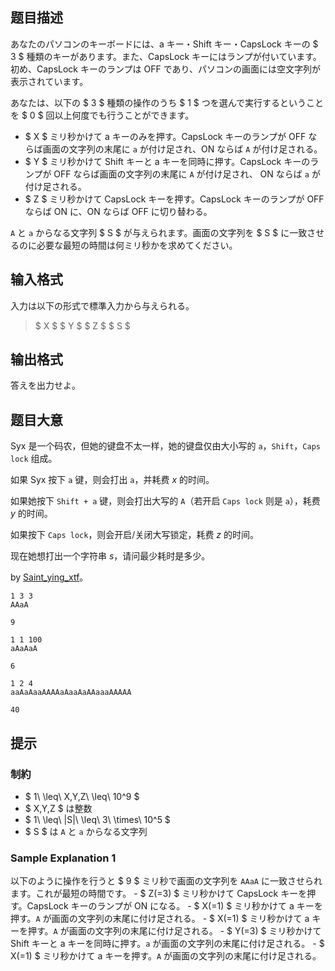## 题目描述
[problemUrl]: https://atcoder.jp/contests/abc303/tasks/abc303_d

あなたのパソコンのキーボードには、a キー・Shift キー・CapsLock キーの $ 3 $ 種類のキーがあります。また、CapsLock キーにはランプが付いています。 初め、CapsLock キーのランプは OFF であり、パソコンの画面には空文字列が表示されています。

あなたは、以下の $ 3 $ 種類の操作のうち $ 1 $ つを選んで実行するということを $ 0 $ 回以上何度でも行うことができます。

- $ X $ ミリ秒かけて a キーのみを押す。CapsLock キーのランプが OFF ならば画面の文字列の末尾に `a` が付け足され、ON ならば `A` が付け足される。
- $ Y $ ミリ秒かけて Shift キーと a キーを同時に押す。CapsLock キーのランプが OFF ならば画面の文字列の末尾に `A` が付け足され、 ON ならば `a` が付け足される。
- $ Z $ ミリ秒かけて CapsLock キーを押す。CapsLock キーのランプが OFF ならば ON に、ON ならば OFF に切り替わる。

`A` と `a` からなる文字列 $ S $ が与えられます。画面の文字列を $ S $ に一致させるのに必要な最短の時間は何ミリ秒かを求めてください。

## 输入格式
入力は以下の形式で標準入力から与えられる。

> $ X $ $ Y $ $ Z $ $ S $

## 输出格式
答えを出力せよ。

## 题目大意
Syx 是一个码农，但她的键盘不太一样，她的键盘仅由大小写的 `a`，`Shift`，`Caps lock` 组成。

如果 Syx 按下 `a` 键，则会打出 `a`，并耗费 $x$ 的时间。

如果她按下 `Shift + a` 键，则会打出大写的 `A`（若开启 `Caps lock` 则是 `a`），耗费 $y$ 的时间。

如果按下 `Caps lock`，则会开启/关闭大写锁定，耗费 $z$ 的时间。

现在她想打出一个字符串 $s$，请问最少耗时是多少。

by [Saint_ying_xtf](https://www.luogu.com.cn/user/852144)。

```input1
1 3 3
AAaA
```

```output1
9
```

```input2
1 1 100
aAaAaA
```

```output2
6
```

```input3
1 2 4
aaAaAaaAAAAaAaaAaAAaaaAAAAA
```

```output3
40
```

## 提示
### 制約

- $ 1\ \leq\ X,Y,Z\ \leq\ 10^9 $
- $ X,Y,Z $ は整数
- $ 1\ \leq\ |S|\ \leq\ 3\ \times\ 10^5 $
- $ S $ は `A` と `a` からなる文字列

### Sample Explanation 1

以下のように操作を行うと $ 9 $ ミリ秒で画面の文字列を `AAaA` に一致させられます。これが最短の時間です。 - $ Z(=3) $ ミリ秒かけて CapsLock キーを押す。CapsLock キーのランプが ON になる。 - $ X(=1) $ ミリ秒かけて a キーを押す。`A` が画面の文字列の末尾に付け足される。 - $ X(=1) $ ミリ秒かけて a キーを押す。`A` が画面の文字列の末尾に付け足される。 - $ Y(=3) $ ミリ秒かけて Shift キーと a キーを同時に押す。`a` が画面の文字列の末尾に付け足される。 - $ X(=1) $ ミリ秒かけて a キーを押す。`A` が画面の文字列の末尾に付け足される。

